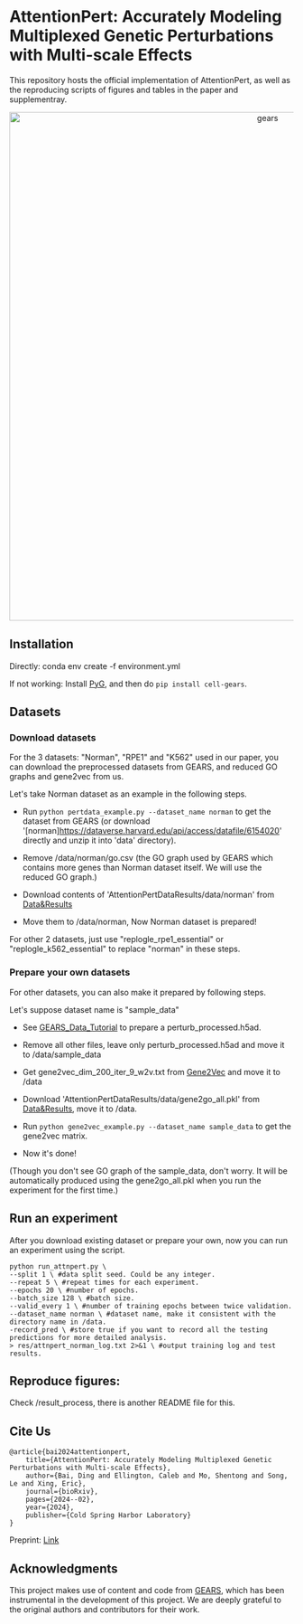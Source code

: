# AttentionPert: Accurately Modeling Multiplexed Genetic Perturbations with Multi-scale Effects

This repository hosts the official implementation of AttentionPert, as well as the reproducing scripts of figures and tables in the paper and supplementray. 


<p align="center"><img src="[linkhere]" alt="gears" width="900px" /></p>

## Installation 

Directly: conda env create -f environment.yml

If not working: Install [PyG](https://pytorch-geometric.readthedocs.io/en/latest/notes/installation.html), and then do `pip install cell-gears`.

## Datasets 

### Download datasets

For the 3 datasets: "Norman", "RPE1" and "K562" used in our paper, you can download the preprocessed datasets from GEARS, and reduced GO graphs and gene2vec from us.

Let's take Norman dataset as an example in the following steps. 

- Run `python pertdata_example.py --dataset_name norman` to get the dataset from GEARS (or download '[norman]https://dataverse.harvard.edu/api/access/datafile/6154020' directly and unzip it into 'data' directory).

- Remove /data/norman/go.csv (the GO graph used by GEARS which contains more genes than Norman dataset itself. We will use the reduced GO graph.)

- Download contents of 'AttentionPertDataResults/data/norman' from [Data&Results](https://mbzuaiac-my.sharepoint.com/:f:/g/personal/ding_bai_mbzuai_ac_ae/EuIsFdWM1WtKqdt-NnMkwjMBAeH4bA41mghaY5Zz6LToKA?e=fL9U58)

- Move them to /data/norman, Now Norman dataset is prepared! 

For other 2 datasets, just use "replogle_rpe1_essential" or "replogle_k562_essential" to replace "norman" in these steps.

### Prepare your own datasets

For other datasets, you can also make it prepared by following steps. 

Let's suppose dataset name is "sample_data"

- See [GEARS_Data_Tutorial](https://github.com/snap-stanford/GEARS/blob/master/demo/data_tutorial.ipynb) to prepare a perturb_processed.h5ad. 

- Remove all other files, leave only perturb_processed.h5ad and move it to /data/sample_data

- Get gene2vec_dim_200_iter_9_w2v.txt from [Gene2Vec](https://github.com/jingcheng-du/Gene2vec/tree/master/pre_trained_emb) and move it to /data

- Download 'AttentionPertDataResults/data/gene2go_all.pkl' from [Data&Results](https://mbzuaiac-my.sharepoint.com/:f:/g/personal/ding_bai_mbzuai_ac_ae/EuIsFdWM1WtKqdt-NnMkwjMBAeH4bA41mghaY5Zz6LToKA?e=fL9U58), move it to /data.

- Run `python gene2vec_example.py --dataset_name sample_data` to get the gene2vec matrix.

- Now it's done! 

(Though you don't see GO graph of the sample_data, don't worry. It will be automatically produced using the gene2go_all.pkl when you run the experiment for the first time.)

## Run an experiment

After you download existing dataset or prepare your own, now you can run an experiment using the script.

```
python run_attnpert.py \ 
--split 1 \ #data split seed. Could be any integer.
--repeat 5 \ #repeat times for each experiment.
--epochs 20 \ #number of epochs.
--batch_size 128 \ #batch size.
--valid_every 1 \ #number of training epochs between twice validation.
--dataset_name norman \ #dataset name, make it consistent with the directory name in /data.
-record_pred \ #store true if you want to record all the testing predictions for more detailed analysis. 
> res/attnpert_norman_log.txt 2>&1 \ #output training log and test results.
```

## Reproduce figures:

Check /result_process, there is another README file for this.

## Cite Us

```
@article{bai2024attentionpert,
    title={AttentionPert: Accurately Modeling Multiplexed Genetic Perturbations with Multi-scale Effects},
    author={Bai, Ding and Ellington, Caleb and Mo, Shentong and Song, Le and Xing, Eric},
    journal={bioRxiv},
    pages={2024--02},
    year={2024},
    publisher={Cold Spring Harbor Laboratory}
}
```
Preprint: [Link](https://www.biorxiv.org/content/10.1101/2024.02.02.578656)


## Acknowledgments

This project makes use of content and code from [GEARS](https://github.com/snap-stanford/GEARS), which has been instrumental in the development of this project. We are deeply grateful to the original authors and contributors for their work.



